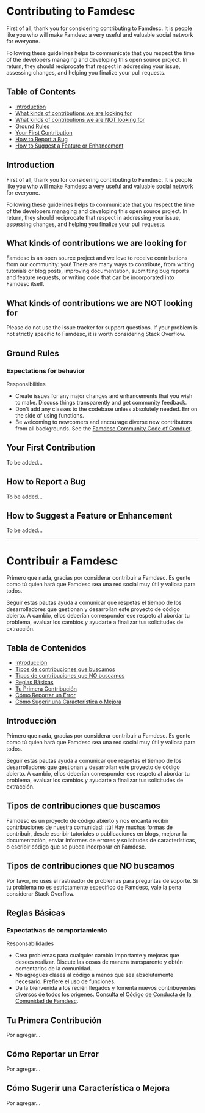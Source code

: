 # Contributing to Famdesc

First of all, thank you for considering contributing to Famdesc. It is people like you who will make Famdesc a very useful and valuable social network for everyone.

Following these guidelines helps to communicate that you respect the time of the developers managing and developing this open source project. In return, they should reciprocate that respect in addressing your issue, assessing changes, and helping you finalize your pull requests.

## Table of Contents

- [Introduction](#introduction)
- [What kinds of contributions we are looking for](#what-kinds-of-contributions-we-are-looking-for)
- [What kinds of contributions we are NOT looking for](#what-kinds-of-contributions-we-are-not-looking-for)
- [Ground Rules](#ground-rules)
- [Your First Contribution](#your-first-contribution)
- [How to Report a Bug](#how-to-report-a-bug)
- [How to Suggest a Feature or Enhancement](#how-to-suggest-a-feature-or-enhancement)

## Introduction

First of all, thank you for considering contributing to Famdesc. It is people like you who will make Famdesc a very useful and valuable social network for everyone.

Following these guidelines helps to communicate that you respect the time of the developers managing and developing this open source project. In return, they should reciprocate that respect in addressing your issue, assessing changes, and helping you finalize your pull requests.

## What kinds of contributions we are looking for

Famdesc is an open source project and we love to receive contributions from our community: you! There are many ways to contribute, from writing tutorials or blog posts, improving documentation, submitting bug reports and feature requests, or writing code that can be incorporated into Famdesc itself.

## What kinds of contributions we are NOT looking for

Please do not use the issue tracker for support questions. If your problem is not strictly specific to Famdesc, it is worth considering Stack Overflow.

## Ground Rules

### Expectations for behavior

Responsibilities

- Create issues for any major changes and enhancements that you wish to make. Discuss things transparently and get community feedback.
- Don't add any classes to the codebase unless absolutely needed. Err on the side of using functions.
- Be welcoming to newcomers and encourage diverse new contributors from all backgrounds. See the [Famdesc Community Code of Conduct](CODE_OF_CONDUCT.md).

## Your First Contribution

To be added...

## How to Report a Bug

To be added...

## How to Suggest a Feature or Enhancement

To be added...

---

# Contribuir a Famdesc

Primero que nada, gracias por considerar contribuir a Famdesc. Es gente como tú quien hará que Famdesc sea una red social muy útil y valiosa para todos.

Seguir estas pautas ayuda a comunicar que respetas el tiempo de los desarrolladores que gestionan y desarrollan este proyecto de código abierto. A cambio, ellos deberían corresponder ese respeto al abordar tu problema, evaluar los cambios y ayudarte a finalizar tus solicitudes de extracción.

## Tabla de Contenidos

- [Introducción](#introducción)
- [Tipos de contribuciones que buscamos](#tipos-de-contribuciones-que-buscamos)
- [Tipos de contribuciones que NO buscamos](#tipos-de-contribuciones-que-no-buscamos)
- [Reglas Básicas](#reglas-básicas)
- [Tu Primera Contribución](#tu-primera-contribución)
- [Cómo Reportar un Error](#cómo-reportar-un-error)
- [Cómo Sugerir una Característica o Mejora](#cómo-sugerir-una-característica-o-mejora)

## Introducción

Primero que nada, gracias por considerar contribuir a Famdesc. Es gente como tú quien hará que Famdesc sea una red social muy útil y valiosa para todos.

Seguir estas pautas ayuda a comunicar que respetas el tiempo de los desarrolladores que gestionan y desarrollan este proyecto de código abierto. A cambio, ellos deberían corresponder ese respeto al abordar tu problema, evaluar los cambios y ayudarte a finalizar tus solicitudes de extracción.

## Tipos de contribuciones que buscamos

Famdesc es un proyecto de código abierto y nos encanta recibir contribuciones de nuestra comunidad: ¡tú! Hay muchas formas de contribuir, desde escribir tutoriales o publicaciones en blogs, mejorar la documentación, enviar informes de errores y solicitudes de características, o escribir código que se pueda incorporar en Famdesc.

## Tipos de contribuciones que NO buscamos

Por favor, no uses el rastreador de problemas para preguntas de soporte. Si tu problema no es estrictamente específico de Famdesc, vale la pena considerar Stack Overflow.

## Reglas Básicas

### Expectativas de comportamiento

Responsabilidades

- Crea problemas para cualquier cambio importante y mejoras que desees realizar. Discute las cosas de manera transparente y obtén comentarios de la comunidad.
- No agregues clases al código a menos que sea absolutamente necesario. Prefiere el uso de funciones.
- Da la bienvenida a los recién llegados y fomenta nuevos contribuyentes diversos de todos los orígenes. Consulta el [Código de Conducta de la Comunidad de Famdesc](CODE_OF_CONDUCT.md).

## Tu Primera Contribución

Por agregar...

## Cómo Reportar un Error

Por agregar...

## Cómo Sugerir una Característica o Mejora

Por agregar...
